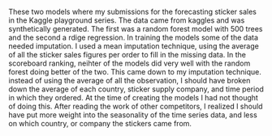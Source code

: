 These two models where my submissions for the forecasting sticker sales in the Kaggle playground series. The data came from kaggles and was synthetically generated. The first was a random forest model with 500 trees and the second a rdige regression. In training the models some of the data needed imputation. I used a mean imputation technique, using the average of all the sticker sales figures per order to fill in the missing data. In the scoreboard ranking, neihter of the models did very well with the random forest doing better of the two. This came down to my imputation technique. instead of using the average of all the observation, I should have broken down the average of each country, sticker supply company, and time period in which they ordered. At the time of creating the models I had not thought of doing this. After reading the work of other competitors, I realized I should have put more weight into the seasonality of the time series data, and less on which country, or company the stickers came from.
